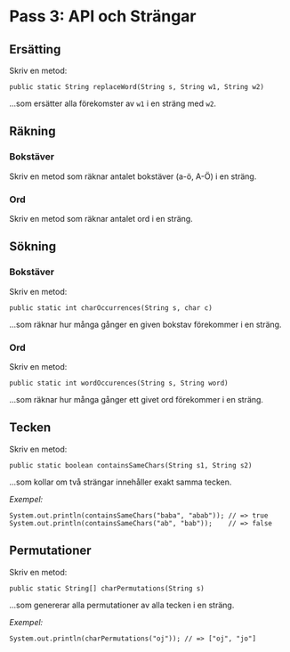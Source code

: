 Pass 3: API och Strängar
========================

Ersätting
---------

Skriv en metod: 

    public static String replaceWord(String s, String w1, String w2)

...som ersätter alla förekomster av `w1` i en sträng med `w2`.

Räkning
-------

### Bokstäver

Skriv en metod som räknar antalet bokstäver (a-ö, A-Ö) i en sträng.

### Ord

Skriv en metod som räknar antalet ord i en sträng.

Sökning
-------

### Bokstäver


Skriv en metod: 

    public static int charOccurrences(String s, char c)

...som räknar hur många gånger en given bokstav förekommer i en sträng.

### Ord

Skriv en metod:

    public static int wordOccurences(String s, String word)

...som räknar hur många gånger ett givet ord förekommer i en sträng.

Tecken
------

Skriv en metod: 

    public static boolean containsSameChars(String s1, String s2)

...som kollar om två strängar innehåller exakt samma tecken.

*Exempel:* 

    System.out.println(containsSameChars("baba", "abab")); // => true
    System.out.println(containsSameChars("ab", "bab"));    // => false

Permutationer
-------------

Skriv en metod: 
    
    public static String[] charPermutations(String s)

...som genererar alla permutationer av alla tecken i en sträng.

*Exempel:* 

    System.out.println(charPermutations("oj")); // => ["oj", "jo"]
